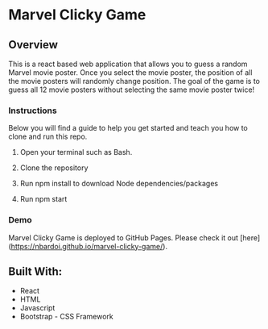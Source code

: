 # Marvel Clicky Game

## Overview
This is a react based web application that allows you to guess a random Marvel movie poster. Once you select the movie poster, the position of all the movie posters will randomly change position. The goal of the game is to guess all 12 movie posters without selecting the same movie poster twice!

### Instructions
Below you will find a guide to help you get started and teach you how to clone and run this repo.

1. Open your terminal such as Bash.

2. Clone the repository

3. Run npm install to download Node dependencies/packages

4. Run npm start

### Demo
Marvel Clicky Game is deployed to GitHub Pages. Please check it out [here] (https://nbardoi.github.io/marvel-clicky-game/).

## Built With:
- React
- HTML
- Javascript
- Bootstrap - CSS Framework